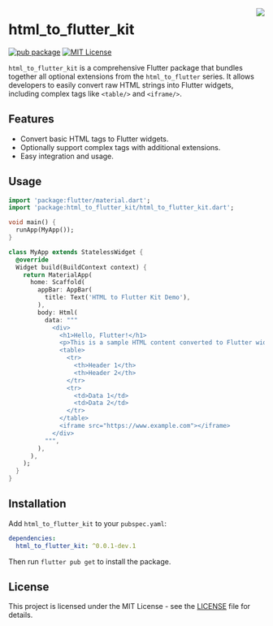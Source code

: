 <a href="https://zerodha.tech"><img src="https://zerodha.tech/static/images/github-badge.svg" align="right" /></a>

# html_to_flutter_kit

[![pub package](https://img.shields.io/pub/v/html_to_flutter_kit.svg)](https://pub.dev/packages/html_to_flutter_kit)
[![MIT License](https://img.shields.io/badge/license-MIT-blue.svg?style=flat)](https://github.com/devaryakjha/html_to_flutter_kit/blob/master/LICENSE)

`html_to_flutter_kit` is a comprehensive Flutter package that bundles together all optional extensions from the `html_to_flutter` series. It allows developers to easily convert raw HTML strings into Flutter widgets, including complex tags like `<table/>` and `<iframe/>`.

## Features

- Convert basic HTML tags to Flutter widgets.
- Optionally support complex tags with additional extensions.
- Easy integration and usage.

## Usage

```dart
import 'package:flutter/material.dart';
import 'package:html_to_flutter_kit/html_to_flutter_kit.dart';

void main() {
  runApp(MyApp());
}

class MyApp extends StatelessWidget {
  @override
  Widget build(BuildContext context) {
    return MaterialApp(
      home: Scaffold(
        appBar: AppBar(
          title: Text('HTML to Flutter Kit Demo'),
        ),
        body: Html(
          data: """
            <div>
              <h1>Hello, Flutter!</h1>
              <p>This is a sample HTML content converted to Flutter widgets.</p>
              <table>
                <tr>
                  <th>Header 1</th>
                  <th>Header 2</th>
                </tr>
                <tr>
                  <td>Data 1</td>
                  <td>Data 2</td>
                </tr>
              </table>
              <iframe src="https://www.example.com"></iframe>
            </div>
          """,
        ),
      ),
    );
  }
}
```

## Installation

Add `html_to_flutter_kit` to your `pubspec.yaml`:

```yaml
dependencies:
  html_to_flutter_kit: ^0.0.1-dev.1
```

Then run `flutter pub get` to install the package.

## License

This project is licensed under the MIT License - see the [LICENSE](https://github.com/devaryakjha/html_to_flutter/tree/main/packages/html_to_flutter_kit/LICENSE) file for details.
